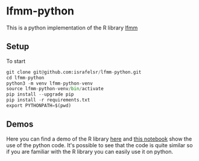 # lfmm-python
This is a python implementation of the R library [lfmm](https://github.com/bcm-uga/lfmm/blob/master/R/lfmm.R)

## Setup
To start

```python
git clone git@github.com:israfelsr/lfmm-python.git
cd lfmm-python
python3 -m venv lfmm-python-venv
source lfmm-python-venv/bin/activate
pip install --upgrade pip
pip install -r requirements.txt
export PYTHONPATH=$(pwd)
```

## Demos
Here you can find a demo of the R library [here](https://bcm-uga.github.io/lfmm/articles/lfmm) and [this notebook](https://github.com/israfelsr/lfmm-python/blob/main/notebooks/demo.ipynb) show the use of the python code.
It's possible to see that the code is quite similar so if you are familiar with the R library you can easily use it on python.